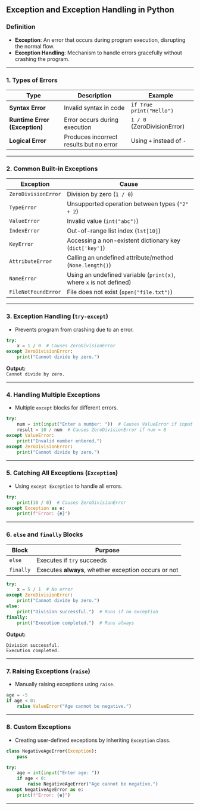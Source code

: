 ## **Exception and Exception Handling in Python**

### **Definition**  
- **Exception**: An error that occurs during program execution, disrupting the normal flow.  
- **Exception Handling**: Mechanism to handle errors gracefully without crashing the program.  

---

### **1. Types of Errors**  
| Type | Description | Example |
|------|------------|---------|
| **Syntax Error** | Invalid syntax in code | `if True print("Hello")` |
| **Runtime Error (Exception)** | Error occurs during execution | `1 / 0` (ZeroDivisionError) |
| **Logical Error** | Produces incorrect results but no error | Using `+` instead of `-` |

---

### **2. Common Built-in Exceptions**  
| Exception | Cause |
|-----------|-------|
| `ZeroDivisionError` | Division by zero (`1 / 0`) |
| `TypeError` | Unsupported operation between types (`"2" + 2`) |
| `ValueError` | Invalid value (`int("abc")`) |
| `IndexError` | Out-of-range list index (`lst[10]`) |
| `KeyError` | Accessing a non-existent dictionary key (`dict['key']`) |
| `AttributeError` | Calling an undefined attribute/method (`None.length()`) |
| `NameError` | Using an undefined variable (`print(x)`, where `x` is not defined) |
| `FileNotFoundError` | File does not exist (`open("file.txt")`) |

---

### **3. Exception Handling (`try-except`)**  
- Prevents program from crashing due to an error.  

```python
try:
    x = 1 / 0  # Causes ZeroDivisionError
except ZeroDivisionError:
    print("Cannot divide by zero.")  
```

**Output:**  
`Cannot divide by zero.`  

---

### **4. Handling Multiple Exceptions**  
- Multiple `except` blocks for different errors.  

```python
try:
    num = int(input("Enter a number: "))  # Causes ValueError if input is not a number
    result = 10 / num  # Causes ZeroDivisionError if num = 0
except ValueError:
    print("Invalid number entered.")
except ZeroDivisionError:
    print("Cannot divide by zero.")
```

---

### **5. Catching All Exceptions (`Exception`)**  
- Using `except Exception` to handle all errors.  

```python
try:
    print(10 / 0)  # Causes ZeroDivisionError
except Exception as e:
    print(f"Error: {e}")
```

---

### **6. `else` and `finally` Blocks**  
| Block | Purpose |
|-------|---------|
| `else` | Executes if `try` succeeds |
| `finally` | Executes **always**, whether exception occurs or not |

```python
try:
    x = 5 / 1  # No error
except ZeroDivisionError:
    print("Cannot divide by zero.")
else:
    print("Division successful.")  # Runs if no exception
finally:
    print("Execution completed.")  # Runs always
```

**Output:**  
```
Division successful.
Execution completed.
```

---

### **7. Raising Exceptions (`raise`)**  
- Manually raising exceptions using `raise`.  

```python
age = -5
if age < 0:
    raise ValueError("Age cannot be negative.")
```

---

### **8. Custom Exceptions**  
- Creating user-defined exceptions by inheriting `Exception` class.  

```python
class NegativeAgeError(Exception):
    pass

try:
    age = int(input("Enter age: "))
    if age < 0:
        raise NegativeAgeError("Age cannot be negative.")
except NegativeAgeError as e:
    print(f"Error: {e}")
```

---
